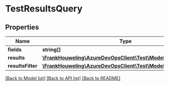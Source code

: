 # TestResultsQuery

## Properties
Name | Type | Description | Notes
------------ | ------------- | ------------- | -------------
**fields** | **string[]** |  | [optional] 
**results** | [**\FrankHouweling\AzureDevOpsClient\Test\Model\TestCaseResult[]**](TestCaseResult.md) |  | [optional] 
**resultsFilter** | [**\FrankHouweling\AzureDevOpsClient\Test\Model\ResultsFilter**](ResultsFilter.md) |  | [optional] 

[[Back to Model list]](../README.md#documentation-for-models) [[Back to API list]](../README.md#documentation-for-api-endpoints) [[Back to README]](../README.md)



